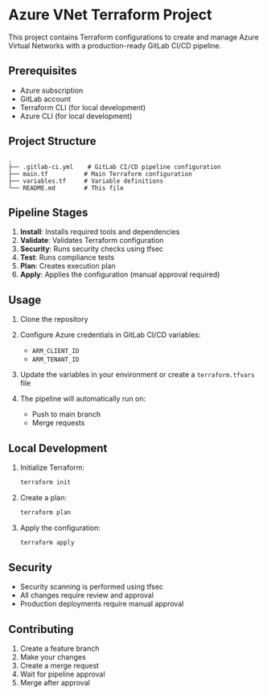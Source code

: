 # Azure VNet Terraform Project

This project contains Terraform configurations to create and manage Azure Virtual Networks with a production-ready GitLab CI/CD pipeline.

## Prerequisites

- Azure subscription
- GitLab account
- Terraform CLI (for local development)
- Azure CLI (for local development)

## Project Structure

```
.
├── .gitlab-ci.yml    # GitLab CI/CD pipeline configuration
├── main.tf          # Main Terraform configuration
├── variables.tf     # Variable definitions
└── README.md        # This file
```

## Pipeline Stages

1. **Install**: Installs required tools and dependencies
2. **Validate**: Validates Terraform configuration
3. **Security**: Runs security checks using tfsec
4. **Test**: Runs compliance tests
5. **Plan**: Creates execution plan
6. **Apply**: Applies the configuration (manual approval required)

## Usage

1. Clone the repository
2. Configure Azure credentials in GitLab CI/CD variables:
   - `ARM_CLIENT_ID`
   - `ARM_TENANT_ID`

3. Update the variables in your environment or create a `terraform.tfvars` file

4. The pipeline will automatically run on:
   - Push to main branch
   - Merge requests

## Local Development

1. Initialize Terraform:
   ```bash
   terraform init
   ```

2. Create a plan:
   ```bash
   terraform plan
   ```

3. Apply the configuration:
   ```bash
   terraform apply
   ```

## Security

- Security scanning is performed using tfsec
- All changes require review and approval
- Production deployments require manual approval

## Contributing

1. Create a feature branch
2. Make your changes
3. Create a merge request
4. Wait for pipeline approval
5. Merge after approval 
